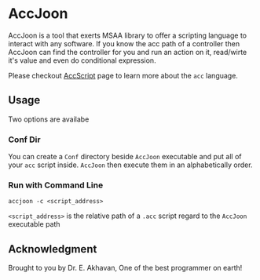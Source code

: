 # AccJoon
AccJoon is a tool that exerts MSAA library to offer a scripting language to interact with any software. If you know the acc path of a controller then AccJoon can find the controller for you and run an action on it, read/wirte it's value and even do conditional expression. 

Please checkout [AccScript](https://github.com/bijanbina/AccJoon/blob/main/AccScript.md) page to learn more about the `acc` language.

## Usage

Two options are availabe

### Conf Dir
You can create a `Conf` directory beside `AccJoon` executable and put all of your `acc` script inside. `AccJoon` then execute them in an alphabetically order.

### Run with Command Line

```accjoon -c <script_address>```

`<script_address>` is the relative path of a `.acc` script regard to the `AccJoon` executable path

## Acknowledgment
Brought to you by Dr. E. Akhavan, One of the best programmer on earth!